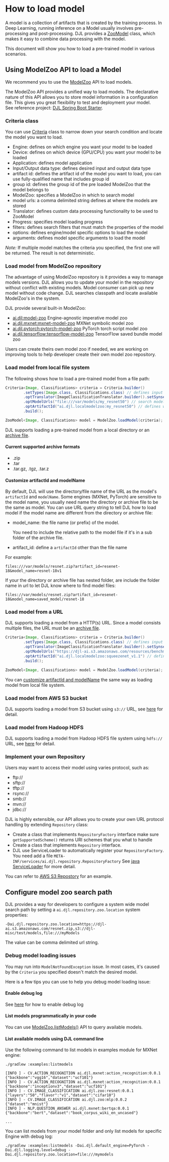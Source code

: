 # How to load model

A model is a collection of artifacts that is created by the training process.
In Deep Learning, running inference on a Model usually involves pre-processing and post-processing.
DJL provides a [ZooModel](https://javadoc.io/doc/ai.djl/api/latest/ai/djl/repository/zoo/ZooModel.html) 
class, which makes it easy to combine data processing with the model.

This document will show you how to load a pre-trained model in various scenarios.

## Using ModelZoo API to load a Model

We recommend you to use the [ModelZoo](https://javadoc.io/doc/ai.djl/api/latest/ai/djl/repository/zoo/ModelZoo.html)
API to load models.

The ModelZoo API provides a unified way to load models. The declarative nature of this API allows you to store model
information in a configuration file. This gives you great flexibility to test and deployment your model.  
See reference project: [DJL Spring Boot Starter](https://github.com/awslabs/djl-spring-boot-starter#spring-djl-mxnet-autoconfiguration). 

### Criteria class

You can use [Criteria](https://javadoc.io/doc/ai.djl/api/latest/ai/djl/repository/zoo/Criteria.html) class 
to narrow down your search condition and locate the model you want to load.

- Engine: defines on which engine you want your model to be loaded
- Device: defines on which device (GPU/CPU) you want your model to be loaded
- Application: defines model application
- Input/Output data type: defines desired input and output data type
- artifact id: defines the artifact id of the model you want to load, you can use fully-qualified name that includes group id
- group id: defines the group id of the pre loaded ModelZoo that the model belongs to
- ModelZoo: specifies a ModelZoo in which to search model
- model urls: a comma delimited string defines at where the models are stored 
- Translator: defines custom data processing functionality to be used to ZooModel
- Progress: specifies model loading progress
- filters: defines search filters that must match the properties of the model
- options: defines engine/model specific options to load the model
- arguments: defines model specific arguments to load the model

*Note:* If multiple model matches the criteria you specified, the first one will be returned. The result is not deterministic.

### Load model from ModelZoo repository

The advantage of using ModelZoo repository is it provides a way to manage models versions. DJL allows you
to update your model in the repository without conflict with existing models. Model consumer can pick up new model without code change.
DJL searches classpath and locate available ModelZoo's in the system. 

DJL provide several built-in ModelZoo:

- [ai.djl:model-zoo](https://search.maven.org/search?q=g:ai.djl%20AND%20a:model-zoo) Engine-agnostic imperative model zoo
- [ai.djl.mxnet:mxnet-model-zoo](https://search.maven.org/search?q=g:ai.djl.mxnet%20AND%20a:mxnet-model-zoo) MXNet symbolic model zoo
- [ai.djl.pytorch:pytorch-model-zoo](https://search.maven.org/search?q=g:ai.djl.pytorch%20AND%20a:pytorch-model-zoo) PyTorch torch script model zoo
- [ai.djl.tensorflow:tensorflow-model-zoo](https://search.maven.org/search?q=g:ai.djl.tensorflow%20AND%20a:tensorflow-model-zoo) TensorFlow saved bundle model zoo

Users can create theirs own model zoo if needed, we are working on improving tools to help developer create their own model zoo repository.

### Load model from local file system

The following shows how to load a pre-trained model from a file path:

```java
Criteria<Image, Classifications> criteria = Criteria.builder()
        .setTypes(Image.class, Classifications.class) // defines input and output data type
        .optTranslator(ImageClassificationTranslator.builder().setSynsetArtifactName("synset.txt").build())
        .optModelUrls("file:///var/models/my_resnet50") // search models in specified path
        .optArtifactId("ai.djl.localmodelzoo:my_resnet50") // defines which model to load
        .build();

ZooModel<Image, Classifications> model = ModelZoo.loadModel(criteria);
```

DJL supports loading a pre-trained model from a local directory or an [archive file](#current-supported-archive-formats).

#### Current supported archive formats

- .zip
- .tar
- .tar.gz, .tgz, .tar.z

#### Customize artifactId and modelName

By default, DJL will use the directory/file name of the URL as the model's `artifactId` and `modelName`.
Some engines (MXNet, PyTorch) are sensitive to the model name, you usually need name the directory or archive
file to be the same as model. You can use URL query string to tell DJL how to load model if the model name are
different from the directory or archive file:

- model_name: the file name (or prefix) of the model.

    You need to include the relative path to the model file if it's in a sub folder of the archive file. 
- artifact_id: define a `artifactId` other than the file name

For example:

```
files:///var/models/resnet.zip?artifact_id=resenet-18&model_name=resnet-18v1
```

If your the directory or archive file has nested folder, are include the folder name in url to let DJL know where
to find model files:

```
files://var/models/resnet.zip?artifact_id=resenet-18&model_name=saved_model/resnet-18
```

### Load model from a URL

DJL supports loading a model from a HTTP(s) URL. Since a model consists multiple files, the URL must be
an [archive file](#current-supported-archive-formats).

```java
Criteria<Image, Classifications> criteria = Criteria.builder()
        .setTypes(Image.class, Classifications.class) // defines input and output data type
        .optTranslator(ImageClassificationTranslator.builder().setSynsetArtifactName("synset.txt").build())
        .optModelUrls("https://djl-ai.s3.amazonaws.com/resources/benchmark/squeezenet_v1.1.tar.gz") // search models in specified path
        .optArtifactId("ai.djl.localmodelzoo:squeezenet_v1.1") // defines which model to load
        .build();

ZooModel<Image, Classifications> model = ModelZoo.loadModel(criteria);
```

You can [customize artifactId and modelName](#customize-artifactid-and-modelname) the same way as loading model from local file system.

### Load model from AWS S3 bucket
DJL supports loading a model from S3 bucket using `s3://` URL, see [here](../3rdparty/aws-ai/README.md) for detail.

### Load model from Hadoop HDFS
DJL supports loading a model from Hadoop HDFS file system using `hdfs://` URL, see [here](../3rdparty/hadoop/README.md) for detail.

### Implement your own Repository
Users may want to access their model using varies protocol, such as:

- ftp://
- sftp://
- tftp://
- rsync://
- smb://
- mvn://
- jdbc://

DJL is highly extensible, our API allows you to create your own URL protocol handling by extending `Repository` class:

- Create a class that implements `RepositoryFactory` interface
    make sure `getSupportedScheme()` returns URI schemes that you what to handle
- Create a class that implements `Repository` interface.
- DJL use ServiceLoader to automatically register your `RepositoryFactory`. You need add a file `META-INF/services/ai.djl.repository.RepositoryFactory`
    See [java ServiceLoader](https://docs.oracle.com/javase/9/docs/api/java/util/ServiceLoader.html) for more detail.

You can refer to [AWS S3 Repostory](../3rdparty/aws-ai/README.md) for an example.

## Configure model zoo search path

DJL provides a way for developers to configure a system wide model search path by setting a `ai.djl.repository.zoo.location`
system properties:

```
-Dai.djl.repository.zoo.location=https://djl-ai.s3.amazonaws.com/resnet.zip,s3://djl-misc/test/models,file:///myModels
```

The value can be comma delimited url string.

### Debug model loading issues

You may run into `ModelNotFoundException` issue. In most cases, it's caused by the `Criteria` you specified
doesn't match the desired model.

Here is a few tips you can use to help you debug model loading issue:

#### Enable debug log
See [here](development/configure_logging.md#configure-logging-level) for how to enable debug log

#### List models programmatically in your code
You can use [ModelZoo.listModels()](https://javadoc.io/static/ai.djl/api/0.6.0/ai/djl/repository/zoo/ModelZoo.html#listModels--) API to query available models.

#### List available models using DJL command line

Use the following command to list models in examples module for MXNet engine:

```shell
./gradlew :examples:listmodels

[INFO ] - CV.ACTION_RECOGNITION ai.djl.mxnet:action_recognition:0.0.1 {"backbone":"vgg16","dataset":"ucf101"}
[INFO ] - CV.ACTION_RECOGNITION ai.djl.mxnet:action_recognition:0.0.1 {"backbone":"inceptionv3","dataset":"ucf101"}
[INFO ] - CV.IMAGE_CLASSIFICATION ai.djl.zoo:resnet:0.0.1 {"layers":"50","flavor":"v1","dataset":"cifar10"}
[INFO ] - CV.IMAGE_CLASSIFICATION ai.djl.zoo:mlp:0.0.2 {"dataset":"mnist"}
[INFO ] - NLP.QUESTION_ANSWER ai.djl.mxnet:bertqa:0.0.1 {"backbone":"bert","dataset":"book_corpus_wiki_en_uncased"}

...

```

You can list models from your model folder and only list models for specific Engine with debug log:

```shell
./gradlew :examples:listmodels -Dai.djl.default_engine=PyTorch -Dai.djl.logging.level=debug -Dai.djl.repository.zoo.location=file:///mymodels
```
